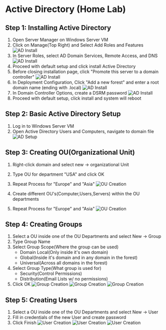 # Active Directory (Home Lab)

## Step 1: Installing Active Directory

1. Open Server Manager on Windows Server VM
2. Click on Manage(Top Right) and Select Add Roles and Features
![AD Install](../docs/screenshots/active-directory-install-1.png)
3. In Server Roles, select AD Domain Services, Remote Access, and DNS
![AD Install](../docs/screenshots/active-directory-install-2.png)
4. Proceed with default setup and click install Active Directory
5. Before closing installation page, click "Promote this server to a domain controller"
![AD Install](../docs/screenshots/active-directory-install-3.png)
6. In Deployment Configuration, Click "Add a new forest" and enter a root domain name (ending with .local)
![AD Install](../docs/screenshots/active-directory-install-4.png)
7. In Domain Controller Options, create a DSRM password
![AD Install](../docs/screenshots/active-directory-install-5.png)
8. Proceed with default setup, click install and system will reboot 

## Step 2: Basic Active Directory Setup

1. Log in to Windows Server VM
2. Open Active Directory Users and Computers, navigate to domain file
![AD Setup](../docs/screenshots/basic-ad-setup.png)

## Step 3: Creating OU(Organizational Unit)

1. Right-click domain and select new -> organizational Unit
2. Type OU for department "USA" and click OK
3. Repeat Process for "Europe" and "Asia"
![OU Creation](../docs/screenshots/ou-creation.png)

4. Create different OU's(Computer,Users,Servers) within the OU departments
5. Repeat Process for "Europe" and "Asia"
![OU Creation](../docs/screenshots/ou-creation-2.png)

## Step 4: Creating Groups

1. Select a OU inside one of the OU Departments and select New -> Group
2. Type Group Name
2. Select Group Scope(Where the group can be used)
    - Domain Local(Only inside it's own domain)
    - Global(Inside it's domain and in any domain in the forest)
    - Universal(Across all domains in the forest)
3. Select Group Type(What group is used for)
    - Security(Control Permissions)
    - Distribution(Email Lists w/ no permissions)
4. Click OK
![Group Creation](../docs/screenshots/create-groups.png)
![Group Creation](../docs/screenshots/create-groups-2.png)
![Group Creation](../docs/screenshots/create-groups-3.png)

## Step 5: Creating Users

1. Select a OU inside one of the OU Departments and select New -> User
2. Fill in credentials of the new User and create password
3. Click Finish
![User Creation](../docs/screenshots/create-users.png)
![User Creation](../docs/screenshots/create-users-2.png)
![User Creation](../docs/screenshots/create-users-3.png)
